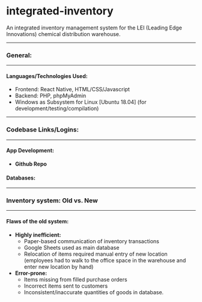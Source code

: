 # integrated-inventory

An integrated inventory management system for the LEI (Leading Edge Innovations) chemical distribution warehouse.

<hr>
<h3>General:</h3>
<hr>
   
<h4>Languages/Technologies Used:</h4>
<ul>
 <li>Frontend: React Native, HTML/CSS/Javascript</li>
 <li>Backend: PHP, phpMyAdmin</li>
 <li>Windows as Subsystem for Linux [Ubuntu 18.04] (for development/testing/compilation)</li>
</ul>

<!-- Useful links for programmers -->
<hr>
<h3>Codebase Links/Logins:</h3>
<hr>
   
<h4>App Development:</h4>
<ul>
 <li><b>Github Repo<a href="https://github.com/HansSimon212/integrated-inventory.git"></a></b></li>
</ul>

<h4>Databases:</h4>
<ul>
</ul>

<!-- Notes about the improvements from the existing system to the new system.-->
<hr>
<h3>Inventory system: Old vs. New</h3>
<hr>

<h4>Flaws of the old system:</h4>
<ul>
    <li><b>Highly inefficient:</b> 
        <ul>
            <li>Paper-based communication of inventory transactions</li>
            <li>Google Sheets used as main database</li>
            <li>Relocation of items required manual entry of new location (employees had to walk to the office space in the warehouse and enter new location by hand)</li>
        </ul> 
    </li>
   <li><b>Error-prone:</b>
        <ul>
            <li>Items missing from filled purchase orders</li>
            <li>Incorrect items sent to customers</li>
            <li>Inconsistent/inaccurate quantities of goods in database.</li>
        </ul> 
    </li>
</ul>
